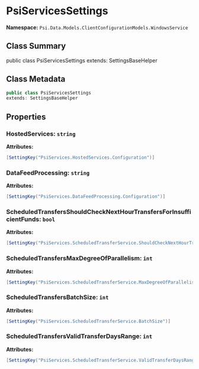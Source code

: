 # PsiServicesSettings

**Namespace:** `Psi.Data.Models.ClientConfigurationModels.WindowsService`

## Class Summary

public class PsiServicesSettings
extends: SettingsBaseHelper

## Class Metadata

```typescript
public class PsiServicesSettings
extends: SettingsBaseHelper
```

## Properties

### HostedServices: `string`



**Attributes:**
```csharp
[SettingKey("PsiServices.HostedServices.Configuration")]
```

### DataFeedProcessing: `string`



**Attributes:**
```csharp
[SettingKey("PsiServices.DataFeedProcessing.Configuration")]
```

### ScheduledTransfersShouldCheckNextHourTransfersForInsufficientFunds: `bool`



**Attributes:**
```csharp
[SettingKey("PsiServices.ScheduledTransferService.ShouldCheckNextHourTransfersForInsufficientFunds")]
```

### ScheduledTransfersMaxDegreeOfParallelism: `int`



**Attributes:**
```csharp
[SettingKey("PsiServices.ScheduledTransferService.MaxDegreeOfParallelism")]
```

### ScheduledTransfersBatchSize: `int`



**Attributes:**
```csharp
[SettingKey("PsiServices.ScheduledTransferService.BatchSize")]
```

### ScheduledTransfersValidTransferDaysRange: `int`



**Attributes:**
```csharp
[SettingKey("PsiServices.ScheduledTransferService.ValidTransferDaysRange")]
```

